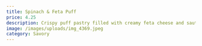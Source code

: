 ```yaml
---
title: Spinach & Feta Puff
price: 4.25
description: Crispy puff pastry filled with creamy feta cheese and sautéed spinach.
image: /images/uploads/img_4369.jpeg
category: Savory
---
```

